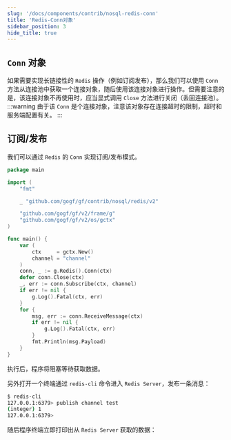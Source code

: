 ```yaml
---
slug: '/docs/components/contrib/nosql-redis-conn'
title: 'Redis-Conn对象'
sidebar_position: 3
hide_title: true
---
```


## `Conn` 对象

如果需要实现长链接性的 `Redis` 操作（例如订阅发布），那么我们可以使用 `Conn` 方法从连接池中获取一个连接对象，随后使用该连接对象进行操作。但需要注意的是，该连接对象不再使用时，应当显式调用 `Close` 方法进行关闭（丢回连接池）。
:::warning
由于该 `Conn` 是个连接对象，注意该对象存在连接超时的限制，超时和服务端配置有关。
:::
## 订阅/发布

我们可以通过 `Redis` 的 `Conn` 实现订阅/发布模式。

```go
package main

import (
    "fmt"

    _ "github.com/gogf/gf/contrib/nosql/redis/v2"

    "github.com/gogf/gf/v2/frame/g"
    "github.com/gogf/gf/v2/os/gctx"
)

func main() {
    var (
        ctx     = gctx.New()
        channel = "channel"
    )
    conn, _ := g.Redis().Conn(ctx)
    defer conn.Close(ctx)
    _, err := conn.Subscribe(ctx, channel)
    if err != nil {
        g.Log().Fatal(ctx, err)
    }
    for {
        msg, err := conn.ReceiveMessage(ctx)
        if err != nil {
            g.Log().Fatal(ctx, err)
        }
        fmt.Println(msg.Payload)
    }
}
```

执行后，程序将阻塞等待获取数据。

另外打开一个终端通过 `redis-cli` 命令进入 `Redis Server`，发布一条消息：

```bash
$ redis-cli
127.0.0.1:6379> publish channel test
(integer) 1
127.0.0.1:6379>
```

随后程序终端立即打印出从 `Redis Server` 获取的数据：

```test
```